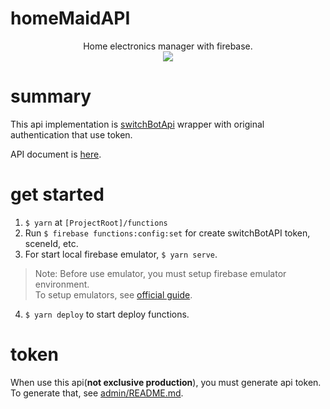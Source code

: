 # homeMaidAPI

<p align='center'>
  Home electronics manager with firebase.<br>
  <img src='https://user-images.githubusercontent.com/40014236/143765315-6f508d69-709f-43b6-85ec-35c274c9655c.png'>
</p>

# summary

This api implementation is [switchBotApi](https://github.com/OpenWonderLabs/SwitchBotAPI) wrapper with original authentication that use token.  

API document is [here](https://github.com/huequicasMaid/homeMaidAPI/tree/main/functions/src/README.md).

# get started

1. `$ yarn` at `[ProjectRoot]/functions`
2. Run `$ firebase functions:config:set` for create switchBotAPI token, sceneId, etc.
3. For start local firebase emulator, `$ yarn serve`.  
  > Note: Before use emulator, you must setup firebase emulator environment.  
  > To setup emulators, see [official guide](https://firebase.google.com/docs/emulator-suite).
4. `$ yarn deploy` to start deploy functions.

# token

When use this api(**not exclusive production**), you must generate api token.  
To generate that, see [admin/README.md](https://github.com/huequicasMaid/homeMaidAPI/tree/main/admin/README.md). 
